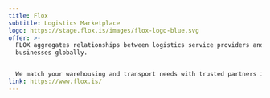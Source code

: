 ```yaml
---
title: Flox
subtitle: Logistics Marketplace
logo: https://stage.flox.is/images/flox-logo-blue.svg
offer: >-
  FLOX aggregates relationships between logistics service providers and
  businesses globally.


  We match your warehousing and transport needs with trusted partners in one AI-powered platform.
link: https://www.flox.is/
---
```

